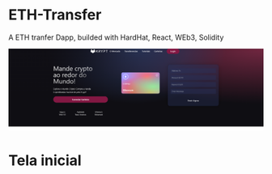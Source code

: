 # ETH-Transfer
 A ETH tranfer Dapp, builded with HardHat, React, WEb3, Solidity
 
<img src="/client/krypt/images/img-1.png">

# Tela inicial
